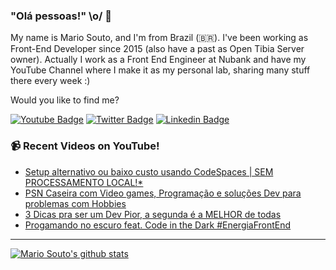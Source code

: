 ### "Olá pessoas!" \o/ 👋

My name is Mario Souto, and I'm from Brazil (🇧🇷). I've been working as Front-End Developer since 2015 (also have a past as Open Tibia Server owner). Actually I work as a Front End Engineer at Nubank and have my YouTube Channel where I make it as my personal lab, sharing many stuff there every week :)

Would you like to find me?

[![Youtube Badge](https://img.shields.io/badge/-Youtube-FF0000?style=flat-square&labelColor=FF0000&logo=youtube&logoColor=white&link=https://youtube.com/c/DevSoutinho)](https://youtube.com/c/DevSoutinho)
[![Twitter Badge](https://img.shields.io/badge/-Twitter-1ca0f1?style=flat-square&labelColor=1ca0f1&logo=twitter&logoColor=white&link=https://twitter.com/omariosouto)](https://twitter.com/omariosouto)
[![Linkedin Badge](https://img.shields.io/badge/-LinkedIn-blue?style=flat-square&logo=Linkedin&logoColor=white&link=https://www.linkedin.com/in/omariosouto)](https://www.linkedin.com/in/omariosouto)

### 📹 Recent Videos on YouTube!

<!-- YOUTUBE:START -->
- [Setup alternativo ou baixo custo usando CodeSpaces | SEM PROCESSAMENTO LOCAL!*](https://www.youtube.com/watch?v=vWEb0PdUl3M)
- [PSN Caseira com Video games, Programação e soluções Dev para problemas com Hobbies](https://www.youtube.com/watch?v=DdFW2Qxv4Vg)
- [3 Dicas pra ser um Dev Pior, a segunda é a MELHOR de todas](https://www.youtube.com/watch?v=6a7i5ZEarbc)
- [Progamando no escuro feat. Code in the Dark #EnergiaFrontEnd](https://www.youtube.com/watch?v=MmafG5EYNNc)
<!-- YOUTUBE:END -->

____


[![Mario Souto's github stats](https://github-readme-stats.vercel.app/api?username=omariosouto&theme=dark&show_icons=true&count_private=true)](https://github.com/omariosouto)
